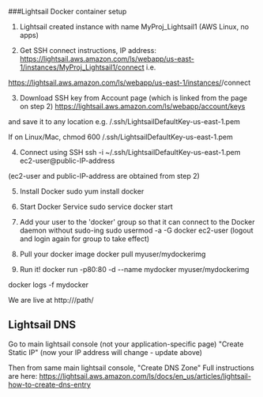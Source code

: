 ###Lightsail Docker container setup
1. Lightsail created instance with name MyProj_Lightsail1 (AWS Linux, no apps)

2. Get SSH connect instructions, IP address:
https://lightsail.aws.amazon.com/ls/webapp/us-east-1/instances/MyProj_Lightsail1/connect
i.e. 

https://lightsail.aws.amazon.com/ls/webapp/us-east-1/instances/<your instance name>/connect

3. Download SSH key from Account page (which is linked from the page on step 2)
https://lightsail.aws.amazon.com/ls/webapp/account/keys

and save it to any location 
e.g. <your home dir>/.ssh/LightsailDefaultKey-us-east-1.pem

If on Linux/Mac, 
chmod 600 <your home dir>/.ssh/LightsailDefaultKey-us-east-1.pem

4. Connect using SSH
ssh -i ~/.ssh/LightsailDefaultKey-us-east-1.pem ec2-user@public-IP-address

(ec2-user and public-IP-address are obtained from step 2)

5. Install Docker
sudo yum install docker

6. Start Docker Service
sudo service docker start

7. Add your user to the 'docker' group so that it can connect to the Docker daemon without sudo-ing
sudo usermod -a -G docker ec2-user
(logout and login again for group to take effect)

8. Pull your docker image
docker pull myuser/mydockerimg

9. Run it!
docker run -p80:80 -d --name mydocker myuser/mydockerimg

docker logs -f mydocker

We are live at http://<public ip>/path/


## Lightsail DNS

Go to main lightsail console (not your application-specific page)
"Create Static IP" (now your IP address will change - update above)

Then from same main lightsail console, "Create DNS Zone"
Full instructions are here: https://lightsail.aws.amazon.com/ls/docs/en_us/articles/lightsail-how-to-create-dns-entry